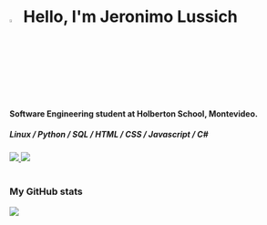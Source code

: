 <!--HEADER-->
<h1>
<img width=3.5% src="https://i.pinimg.com/originals/21/f2/07/21f2078d23f9195570a3711c018328b2.png" alt="wave" />
 Hello, I'm Jeronimo Lussich
</h1>
<h4> Software Engineering student at Holberton School, Montevideo. </h4>
<h5>Linux / Python / SQL / HTML / CSS / Javascript / C# </h5>

<div>
  <a href="https://www.linkedin.com/in/jer%C3%B3nimo-lussich-55b887144/"> <img src="https://img.shields.io/badge/linkedin-%230077B5.svg?style=for-the-badge&logo=linkedin&logoColor=white" />
  </a>
  <a href="mailto:jerolussich@hotmail.com"> <img src="https://img.shields.io/badge/Gmail-D14836?style=for-the-badge&logo=gmail&logoColor=white" />
    
  </a>
</div>

<br>

<!-- ADD-ONS -->
<p align="center">

  <h3> My GitHub stats </h3>
  <!-- first add-on -->
  <a href="https://visitorbadge.io/status?path=https%3A%2F%2Fgithub.com%2FJerolussich%2FJerolussich"><img src="https://api.visitorbadge.io/api/combined?path=https%3A%2F%2Fgithub.com%2FJerolussich%2FJerolussich&labelColor=%23dce775&countColor=%23697689&style=flat&labelStyle=upper" /></a>

<br>


</p>
